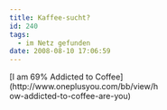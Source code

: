 ```yaml
---
title: Kaffee-sucht?
id: 240
tags:
  - im Netz gefunden
date: 2008-08-10 17:06:59
---
```


 <div style="background: url(http://www.oneplusyou.com/q/img/bb_badges/coffee.jpg) no-repeat; width: 265px; height: 211px">[I am 69% Addicted to Coffee](http://www.oneplusyou.com/bb/view/how-addicted-to-coffee-are-you)</div>